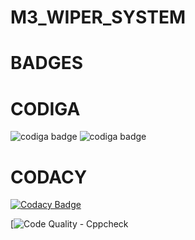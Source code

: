 # M3_WIPER_SYSTEM

# BADGES

# CODIGA

![codiga badge](https://api.codiga.io/project/33543/score/svg) ![codiga badge](https://api.codiga.io/project/33543/status/svg)

# CODACY

[![Codacy Badge](https://app.codacy.com/project/badge/Grade/d7109b0b5f6542d68b4cd87081258394)](https://www.codacy.com/gh/rbahamani/M3_WIPER_SYSTEM/dashboard?utm_source=github.com&amp;utm_medium=referral&amp;utm_content=rbahamani/M3_WIPER_SYSTEM&amp;utm_campaign=Badge_Grade)

[![Code Quality - Cppcheck]()
